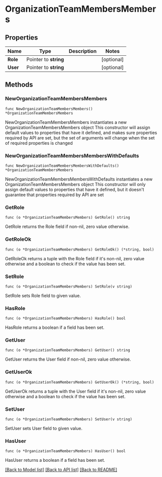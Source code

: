 # OrganizationTeamMembersMembers

## Properties

Name | Type | Description | Notes
------------ | ------------- | ------------- | -------------
**Role** | Pointer to **string** |  | [optional] 
**User** | Pointer to **string** |  | [optional] 

## Methods

### NewOrganizationTeamMembersMembers

`func NewOrganizationTeamMembersMembers() *OrganizationTeamMembersMembers`

NewOrganizationTeamMembersMembers instantiates a new OrganizationTeamMembersMembers object
This constructor will assign default values to properties that have it defined,
and makes sure properties required by API are set, but the set of arguments
will change when the set of required properties is changed

### NewOrganizationTeamMembersMembersWithDefaults

`func NewOrganizationTeamMembersMembersWithDefaults() *OrganizationTeamMembersMembers`

NewOrganizationTeamMembersMembersWithDefaults instantiates a new OrganizationTeamMembersMembers object
This constructor will only assign default values to properties that have it defined,
but it doesn't guarantee that properties required by API are set

### GetRole

`func (o *OrganizationTeamMembersMembers) GetRole() string`

GetRole returns the Role field if non-nil, zero value otherwise.

### GetRoleOk

`func (o *OrganizationTeamMembersMembers) GetRoleOk() (*string, bool)`

GetRoleOk returns a tuple with the Role field if it's non-nil, zero value otherwise
and a boolean to check if the value has been set.

### SetRole

`func (o *OrganizationTeamMembersMembers) SetRole(v string)`

SetRole sets Role field to given value.

### HasRole

`func (o *OrganizationTeamMembersMembers) HasRole() bool`

HasRole returns a boolean if a field has been set.

### GetUser

`func (o *OrganizationTeamMembersMembers) GetUser() string`

GetUser returns the User field if non-nil, zero value otherwise.

### GetUserOk

`func (o *OrganizationTeamMembersMembers) GetUserOk() (*string, bool)`

GetUserOk returns a tuple with the User field if it's non-nil, zero value otherwise
and a boolean to check if the value has been set.

### SetUser

`func (o *OrganizationTeamMembersMembers) SetUser(v string)`

SetUser sets User field to given value.

### HasUser

`func (o *OrganizationTeamMembersMembers) HasUser() bool`

HasUser returns a boolean if a field has been set.


[[Back to Model list]](../README.md#documentation-for-models) [[Back to API list]](../README.md#documentation-for-api-endpoints) [[Back to README]](../README.md)


